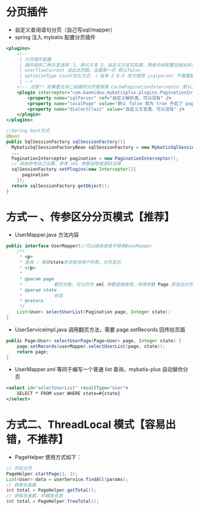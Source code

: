 # 分页插件

- 自定义查询语句分页（自己写sql/mapper）
- spring 注入 mybatis 配置分页插件

```xml
<plugins>
    <!--
     | 分页插件配置
     | 插件提供二种方言选择：1、默认方言 2、自定义方言实现类，两者均未配置则抛出异常！
     | overflowCurrent 溢出总页数，设置第一页 默认false
     | optimizeType Count优化方式 （ 版本 2.0.9 改为使用 jsqlparser 不需要配置 ）
     | -->
    <!-- 注意!! 如果要支持二级缓存分页使用类 CachePaginationInterceptor 默认、建议如下！！ -->
    <plugin interceptor="com.baomidou.mybatisplus.plugins.PaginationInterceptor">
        <property name="sqlParser" ref="自定义解析类、可以没有" />
        <property name="localPage" value="默认 false 改为 true 开启了 pageHeper 支持、可以没有" />
        <property name="dialectClazz" value="自定义方言类、可以没有" />
    </plugin>
</plugins>
```

```java
//Spring boot方式
@Bean
public SqlSessionFactory sqlSessionFactory(){
  MybatisSqlSessionFactoryBean sqlSessionFactory = new MybatisSqlSessionFactoryBean();
  ...
  PaginationInterceptor pagination = new PaginationInterceptor();
  // 具体参考自己设置，参考 xml 参数说明或源码注释
  sqlSessionFactory.setPlugins(new Interceptor[]{
      pagination
    });
  return sqlSessionFactory.getObject();
}
```

# 方式一 、传参区分分页模式【推荐】

- UserMapper.java 方法内容

```java
public interface UserMapper{//可以继承或者不继承BaseMapper
    /**
     * <p>
     * 查询 : 根据state状态查询用户列表，分页显示
     * </p>
     *
     * @param page
     *            翻页对象，可以作为 xml 参数直接使用，传递参数 Page 即自动分页
     * @param state
     *            状态
     * @return
     */
    List<User> selectUserList(Pagination page, Integer state);
}
```

- UserServiceImpl.java 调用翻页方法，需要 page.setRecords 回传给页面

```java
public Page<User> selectUserPage(Page<User> page, Integer state) {
    page.setRecords(userMapper.selectUserList(page, state));
    return page;
}
```

- UserMapper.xml 等同于编写一个普通 list 查询，mybatis-plus 自动替你分页

```xml
<select id="selectUserList" resultType="User">
    SELECT * FROM user WHERE state=#{state}
</select>
```

# 方式二、ThreadLocal 模式【容易出错，不推荐】

- PageHelper 使用方式如下：
```java
// 开启分页
PageHelper.startPage(1, 2);
List<User> data = userService.findAll(params);
// 获取总条数
int total = PageHelper.getTotal();
// 获取总条数，并释放资源
int total = PageHelper.freeTotal();
```

